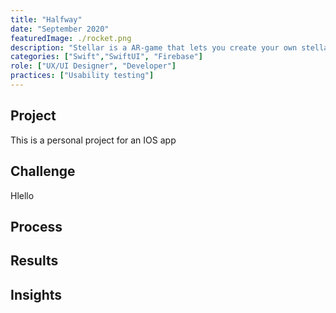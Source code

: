 ```yaml
---
title: "Halfway"
date: "September 2020"
featuredImage: ./rocket.png
description: "Stellar is a AR-game that lets you create your own stellar system and interact with it in AR."
categories: ["Swift","SwiftUI", "Firebase"]
role: ["UX/UI Designer", "Developer"]
practices: ["Usability testing"]
---
```


## Project
This is a personal project for an IOS app
## Challenge
Hlello
## Process
## Results
## Insights

